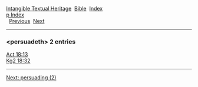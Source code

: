 [Intangible Textual Heritage](../../index)  [Bible](../index) 
[Index](index)   
[p Index](_p_)  
  [Previous](c08444)  [Next](c08446) 

------------------------------------------------------------------------

### &lt;persuadeth&gt; 2 entries

[Act 18:13](../kjv/act018.htm#013)  
[Kg2 18:32](../kjv/kg2018.htm#032)  

------------------------------------------------------------------------

[Next: persuading (2)](c08446)
